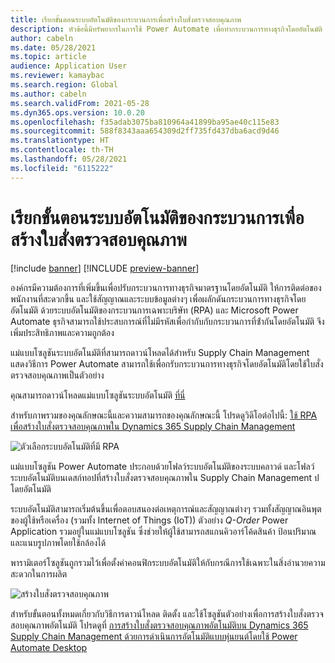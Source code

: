 ```yaml
---
title: เรียกขั้นตอนระบบอัตโนมัติของกระบวนการเพื่อสร้างใบสั่งตรวจสอบคุณภาพ
description: หัวข้อนี้มีทรัพยากรในการใช้ Power Automate เพื่อทำกระบวนการทางธุรกิจโดยอัตโนมัติ โดยใช้ตัวอย่างของใบสั่งตรวจสอบคุณภาพ
author: cabeln
ms.date: 05/28/2021
ms.topic: article
audience: Application User
ms.reviewer: kamaybac
ms.search.region: Global
ms.author: cabeln
ms.search.validFrom: 2021-05-28
ms.dyn365.ops.version: 10.0.20
ms.openlocfilehash: f35adab3075ba810964a41899ba95ae40c115e83
ms.sourcegitcommit: 588f8343aaa654309d2ff735fd437dba6acd9d46
ms.translationtype: HT
ms.contentlocale: th-TH
ms.lasthandoff: 05/28/2021
ms.locfileid: "6115222"
---
```

# <a name="invoke-process-automation-flows-to-create-quality-orders"></a>เรียกขั้นตอนระบบอัตโนมัติของกระบวนการเพื่อสร้างใบสั่งตรวจสอบคุณภาพ

[!include [banner](../includes/banner.md)]
[!INCLUDE [preview-banner](../includes/preview-banner.md)]

องค์กรมีความต้องการที่เพิ่มขึ้นเพื่อปรับกระบวนการทางธุรกิจมาตรฐานโดยอัตโนมัติ ให้การติดต่อของพนักงานที่สะดวกขึ้น และใช้สัญญาณและระบบข้อมูลต่างๆ เพื่อผลักดันกระบวนการทางธุรกิจโดยอัตโนมัติ ด้วยระบบอัตโนมัติของกระบวนการเฉพาะบริษัท (RPA) และ Microsoft Power Automate ธุรกิจสามารถใช้ประสบการณ์ที่ไม่มีรหัสเพื่อกํากับกับกระบวนการที่ซ้ํากันโดยอัตโนมัติ จึงเพิ่มประสิทธิภาพและความถูกต้อง

แม่แบบโซลูชันระบบอัตโนมัติที่สามารถดาวน์โหลดได้สำหรับ Supply Chain Management แสดงวิธีการ Power Automate สามารถใช้เพื่อกรับกระบวนการทางธุรกิจโดยอัตโนมัติโดยใช้ใบสั่งตรวจสอบคุณภาพเป็นตัวอย่าง

คุณสามารถดาวน์โหลดแม่แบบโซลูชันระบบอัตโนมัติ [ที่นี่](https://aka.ms/D365SCMQualityOrderRPASolution)

สำหรับภาพรวมของคุณลักษณะนี้และความสามารถของคุณลักษณะนี้ โปรดดูวิดีโอต่อไปนี้: [ใช้ RPA เพื่อสร้างใบสั่งตรวจสอบคุณภาพใน Dynamics 365 Supply Chain Management](https://www.youtube.com/watch?v=LFbzJ6-H89w)

![ตัวเลือกระบบอัตโนมัติที่มี RPA](media/rpa-automation-options.png "ตัวเลือกระบบอัตโนมัติที่มี RPA")

แม่แบบโซลูชัน Power Automate ประกอบด้วยโฟลว์ระบบอัตโนมัติของระบบคลาวด์ และโฟลว์ระบบอัตโนมัติบนเดสก์ทอปที่สร้างใบสั่งตรวจสอบคุณภาพใน Supply Chain Management ปโดยอัตโนมัติ

ระบบอัตโนมัติสามารถเริ่มต้นขึ้นเพื่อตอบสนองต่อเหตุการณ์และสัญญาณต่างๆ รวมทั้งสัญญาณอินพุตของผู้ใช้หรือเครื่อง (รวมทั้ง Internet of Things (IoT)) ตัวอย่าง *Q-Order* Power Application รวมอยู่ในแม่แบบโซลูชัน ซึ่งช่วยให้ผู้ใช้สามารถสแกนคิวอาร์โค้ดสินค้า ป้อนปริมาณ และแนบรูปภาพโดยใช้กล้องได้

พารามิเตอร์โซลูชันถูกรวมไว้เพื่อตั้งค่าคอนฟิกระบบอัตโนมัติให้กับกรณีการใช้เฉพาะในสิ่งอำนวยความสะดวกในการผลิต

![สร้างใบสั่งตรวจสอบคุณภาพ](media/rpa-create-quality-roder.png "สร้างใบสั่งตรวจสอบคุณภาพ")

สำหรับขั้นตอนทั้งหมดเกี่ยวกับวิธีการดาวน์โหลด ติดตั้ง และใช้โซลูชันตัวอย่างเพื่อการสร้างใบสั่งตรวจสอบคุณภาพอัตโนมัติ โปรดดูที่ [การสร้างใบสั่งตรวจสอบคุณภาพอัตโนมัติบน Dynamics 365 Supply Chain Management ด้วยการดำเนินการอัตโนมัติแบบหุ่นยนต์โดยใช้ Power Automate Desktop](/power-automate/desktop-flows/dynamics365-scm-rpa)

